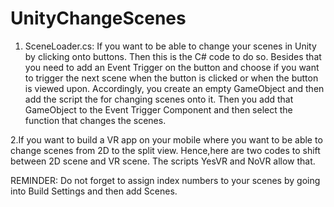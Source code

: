 # UnityChangeScenes

1. SceneLoader.cs: If you want to be able to change your scenes in Unity by clicking onto buttons. Then this is the C# code to do so.
Besides that you need to add an Event Trigger on the button and choose if you want to trigger the next scene when the button is clicked or when the button is viewed upon.
Accordingly, you create an empty GameObject and then add the script the for changing scenes onto it. Then you add that GameObject to the Event Trigger Component and then select the function that changes the scenes.

2.If you want to build a VR app on your mobile where you want to be able to change scenes from 2D to the split view. Hence,here are two codes to shift between 2D scene and VR scene.
The scripts YesVR and NoVR allow that.

REMINDER: Do not forget to assign index numbers to your scenes by going into Build Settings and then add Scenes.
